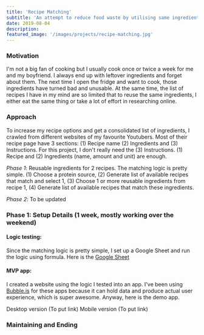 ```yaml
---
title: 'Recipe Matching'
subtitle: 'An attempt to reduce food waste by utilising same ingredients'
date: 2019-08-04
description:
featured_image: '/images/projects/recipe-matching.jpg'
---
```

### Motivation
I'm not a big fan of cooking but I usually cook once or twice a week for me and my boyfriend. I always end up with leftover ingredients and forget about them. The next time I open the fridge and want to cook, those ingredients have turned bad and unusable. At the same time, the list of recipes I have in my mind are so limited that to reuse the same ingredients, I either eat the same thing or take a lot of effort in researching online.

### Approach
To increase my recipe options and get a consolidated list of ingredients, I crawled from different websites of my favourite Youtubers. Most of their recipe page have 3 sections: (1) Recipe name (2) Ingredients and (3) Instructions. For this project, I don't really need the (3) Instructions. (1) Recipe and (2) Ingredients (name, amount and unit) are enough.

_Phase 1_: Reusable ingredients for 2 recipes. The matching logic is pretty simple. (1) Choose a protein source, (2) Generate list of available recipes that match and select 1, (3) Choose 1 or more reusable ingredients from recipe 1, (4) Generate list of available recipes that match these ingredients.

_Phase 2_: To be updated

### Phase 1: Setup Details (1 week, mostly working over the weekend)
#### Logic testing:
Since the matching logic is pretty simple, I set up a Google Sheet and run the logic using formula. Here is the [Google Sheet]("https://docs.google.com/spreadsheets/d/1CzZqHVZELZlCeCl2wBHwcSyZhGb-BVqI80XgOjIfeAo/edit?usp=sharing")

#### MVP app:
I created a website using the logic I tested into an app. I've been using [Bubble.is]("https://bubble.is") for these apps because it can hold data and produce actual user experience, which is super awesome. Anyway, here is the demo app.

Desktop version (To put link)
Mobile version (To put link)


### Maintaining and Ending
